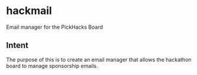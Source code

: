 # hackmail
Email manager for the PickHacks Board

## Intent
The purpose of this is to create an email manager that allows the hackathon board to manage sponsorship emails. 
